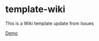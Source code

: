 # template-wiki

This is a Wiki template update from Issues 

[Demo](https://junxnone.github.io/template-wiki/#/)
